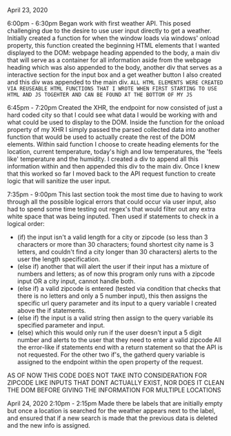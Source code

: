 April 23, 2020 

6:00pm - 6:30pm
Began work with first weather API. This posed challenging due to the desire to use user input directly to get a weather. Initially created a function for when the window loads via windows' onload property, this function created the beginning HTML elements that I wanted displayed to the DOM: webpage heading appended to the body, a main div that will serve as a container for all information aside from the webpage heading which was also appended to the body, another div that serves as a interactive section for the input box and a get weather button I also created and this div was appended to the main div. `ALL HTML ELEMENTS WERE CREATED VIA REUSEABLE HTML FUNCTIONS THAT I WROTE WHEN FIRST STARTING TO USE HTML AND JS TOGEHTER AND CAN BE FOUND AT THE BOTTOM OF MY JS` 

6:45pm - 7:20pm
Created the XHR, the endpoint for now consisted of just a hard coded city so that I could see what data I would be working with and what could be used to display to the DOM. Inside the function for the onload property of my XHR I simply passed the parsed collected data into another function that would be used to actually create the rest of the DOM elements. Within said function I choose to create heading elements for the location, current temperature, today's high and low temperatures, the 'feels like' temperature and the humidity. I created a div to append all this information within and then appended this div to the main div. Once I knew that this worked so far I moved back to the API request function to create logic that will sanitize the user input.

7:35pm - 9:00pm
This last section took the most time due to having to work through all the possible logical errors that could occur via user input, also had to spend some time testing out regex's that would filter out any extra white space that was being inputed. Then used if statements to check in a logical order:
* (if) the input isn't a valid length for a city or zipcode (so less than 3 characters or more than 30 characters; found shortest city name is 3 letters, and couldn't find a city longer than 30 characters) alerts to the user the length specification.
* (else if) another that will alert the user if their input has a mixture of numbers and letters; as of now this program only runs with a zipcode input OR a city input, cannot handle both.
* (else if) a valid zipcode is entered (tested via condition that checks that there is no letters and only a 5 number input), this then assigns the specific url query parameter and its input to a query variable I created above the if statements.
* (else if) the input is a valid string then assign to the query variable its specified parameter and input.
* (else) which this would only run if the user doesn't input a 5 digit number and alerts to the user that they need to enter a valid zipcode
All the error-like if statements end with a return statement so that the API is not requested. For the other two if's, the gatherd query variable is assigned to the endpoint within the open property of the request.

AS OF NOW THIS CODE DOES NOT TAKE INTO CONSIDERATION FOR ZIPCODE LIKE INPUTS THAT DONT ACTUALLY EXIST, NOR DOES IT CLEAN THE DOM BEFORE GIVING THE INFORMATION FOR MULTIPLE LOCATIONS

April 24, 2020
2:10pm - 2:15pm
Made there be labels that are initially empty but once a location is searched for the weather appears next to the label, and ensured that if a new search is made that the previous data is deleted and the new info is assigned.